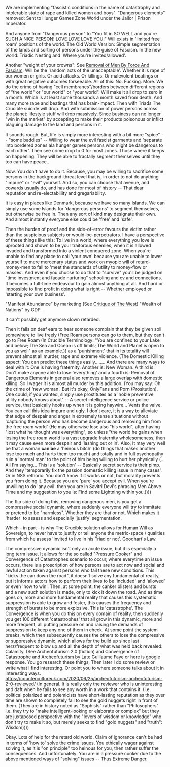 We are implementing "fascistic conditions in the name of catastrophy and intolerable state of rape and killed women and boys".
"Dangerous elements" removed: Sent to Hunger Games Zone World under the Jailor | Prison Imperator.

And anyone from "Dangerous person" to "You fit in SO WELL and you're SUCH A NICE PERSON! LOVE LOVE LOVE YOU!"
Will exists in 'limited free roam' positions of the world. The Old World Version: Simple segmentation of the lands and sorting of persons under the guise of Fascism.
In the new world: Triadic Nesting and 'Where you're invited/allowed'.



Another "weight of your crowns": See [Removal of Men By Force And Fascism](34.%20Removal%20of%20Men%20by%20force%20under%20cover%20of%20fascism.md).
    Will be the 'random acts of the unacceptable'. Whether it is rape of our women or girls. Or acid attacks. Or killings. Or malevolent beatings or with great negative outcomes forseeable. All of this: No. Fucking. More. We do the crime of having "cell membranes"/borders between different regions of "the world" or "our world" or "your world". Will make it all drop to zero in a month. Which is at least some thousands a month saved from death. And many more rape and beatings that has brain-impact.
    Then with Triads The Crucible suicide will drop.
    And with submission of power persons across the planet: lifestyle stuff will drop massively. Since business can no longer "win in the market" by accepting to make their products poisonous or inflict plaguing damage to the land and persons in it.


It sounds rough. But, life is simply more interesting with a bit more "spice" -- "some baddies" -- Willing to wear the evil fascist garments and 'separate into bordered zones ala hunger games persons who might be dangerous to each other'. Then see crime drop to 0 for most zones. Those where it keeps on happening: They will be able to fractally segment themselves until they too can have peace..

Now. You don't have to do it. Because, you may be willing to sacrifice some persons in the background-threat level that is, in order to not do anything "impure" or "evil" yourself. And so, you can choose that avenue, and cowards usually do, and has done for most of history -- That dear reputation and re-electabiliity and gregariability.

It is easy in places like Denmark, because we have so many Islands. We can simply use some Islands for 'dangerous persons' to segment themselves, but otherwise be free in. Then any sort of kind may designate their own. And almost instantly everyone else could be 'free' and 'safe'.

Then the burden of proof and the side-of-error favours the victim rather than the suspicious subjects or would-be-perpetrators.
I have a perspective of these things like this: To live in a world, where everything you love is uprooted and shown to be your traitorous enemies, when it is allowed invaded and transformed into a violent conquered zone. When you're unable to find any place to call 'your own' because you are unable to lower yourself to mere mercenary status and work on myopic will of retard-money-men to fail to 'meet the standards of utility to money-flow or masses'.
And even if you choose to do that to "survive" you'll be judged on "time investment and facade nurturing" schooling and cv and connections.
It becomes a full-time endeavour to gain almost anything at all. And hard or impossible to find profit in doing what is right -- Whether employed or 'starting your own business'. 

"Manifest Abundance" by marketing (See [Critique of The West](./a_critique_of_the_west.md))
"Wealth of Nations" by GDP.

It can't possibly get anymore clown retarded.

Then it falls on deaf ears to hear someone complain that they be given soil somewhere to live freely (Free Roam persons can go to them, but they can't go to Free Roam (In Crucible Terminology: "You are confined to your Lake and below; The Sea and Ocean is off limits; The World and Planet is open to you as well" as an example.)) as a 'punishment' that in its totality will prevent almost all murder, rape and extreme violence.
(The Domestic Killing aspect: You can predict these things easily........ And there are many ways to deal with it: One is having fraternity. Another is: New Woman. A third is: Don't make anyone able to lose 'everything' and a fourth is: Removal of Dangerous Elements in general also removes a large overlap with domestic killing. So I wager it is almost all murder by this addition. (You may say: Oh the crime of 'new woman'. But it's okay, OnlyFans and Porn (Prositution). One could, if you wanted, simply use prostitutes as a 'noble preventive utility nobody knows about' -- A secret intelligence service or police service, that basically hooks up when it is going haywire... Vents the valve. You can call this idea impure and ugly. I don't care, it is a way to alleviate that edge of despair and anger in extremely tense situations without 'capturing the person who has become dangerous and removing him from the free roam world' (He may otherwise lose also "his world", after having "lost what he thought was everything", so unless "the world he gains when losing the free roam world is a vast upgrade fraternity wholesomeness, then it may cause even more despair and 'lashing out or in'. Also, It may very well be that a woman **can be** a 'heinous bitch' (do things that makes another lose too much and hurts them too much) and totally and in full psychopathy ruin a 'normal man' to the point of him being willing to hurt her physically (... All I'm saying... This is a 'solution' -- Basically secret service is their pimp. And they 'temporarily fix the passion domestic killing issue in many cases'. Or in NSS rethoric: You don't know if it works or not, but morality prevents you from doing it. Because you are 'pure' you accept evil. When you're unwilling to do 'any evil' then you are in Savitri Devi's phrasing Men Above Time and my suggestion to you is: Find some Lightning within you.))))

The flip side of doing this, removing dangerous men, is you get a compressive social dynamic, where suddenly everyone will try to immitate or pretend to be "harmless". Whether they are that or not. Which makes it 'harder' to assess and especially 'justify' segmentation.

Which - in part - is why The Crucible solution allows for Human Will as Sovereign, to never have to justify or tell anyone the metric-space / qualities from which he assess 'invited to live in his Triad or not'. Goodhart's Law.

The compressive dynamic isn't only an acute issue, but it is especially a long term issue. It allows for the so called "Pressure Cooker" and Convergence of Catastrophes scenario to occur, where everytime an issue occurs, there is a proscription of how persons are to act now and social and lawful action taken against persons who fail these new conditions. This "kicks the can down the road", it doesn't solve any fundamental of reality, but it informs actors how to perform their lives to be 'included' and 'allowed' or even 'how to win'. Then, at some point, the canker blisters and bursts and a new such solution is made, only to kick it down the road. And as time goes on, more and more fundamental reality that causes this systematic suppression is able to grow and fester, this causes the frequency and strength of bursts to be more explosive. This is 'catastrophe'. The Convergence is when you do this on every domain of reality, then suddenly you get 100 different 'catastrophes' that all grow in this dynamic, more and more frequent, all putting pressure on and raising the demands of suppression to keep any one of them in check. At some point the system breaks, which then subsequently causes the others to lose the compressive or suppressive dynamic, which allows for the build up since last herz/frequent to blow up and all the depth of what was held back revealed: Calamity. (See Archeofuturism 2.0 (fiction) and Convergence of Catastrophe and [Archeofuturism](../random%20other%20documents/Archeofuturism%20MP4%20With%20Captions.mp4) by Late Guillaume Faye or here is google response. You go research these things, Then later I do some review or write what I find interesting. Or point you to where someone talks about it in interesting ways. https://countercultureuk.com/2020/06/25/archeofuturism-archeofuturism-2-0-reviewed/ (In general. It is really only the reviewer who is uninteresting and daft when he fails to see any worth in a work that contains it. (I.e. political polarized and polemicists have short-lasting reputation as they over time are shown to completely fail to see the gold nuggets right in front of them. (They are in history noted as "Sophists" rather than "Philosophers" i.e. they try to "make intelligent-looking or elaborate or complex" but they are juxtaposed perspective with the "lovers of wisdom or knowledge" who don't try to make it so, but merely seeks to find "gold nuggets" and "truth": Wisdom))))

Okay. Lots of help for the retard old world. Claim of ignorance can't be had in terms of 'how to' solve the crime issues.
You ethically wager against solving it, as it is "on principle" too heinous for you, then rather suffer the consequences.
And unfortunately: You are in a pressure cooker due to the above mentioned ways of "solving" issues -- Thus Extreme Danger.




